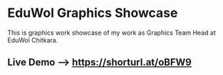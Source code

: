 # EduWol Graphics Showcase

This is graphics work showcase of my work as Graphics Team Head at EduWol Chitkara.

## Live Demo --> https://shorturl.at/oBFW9
